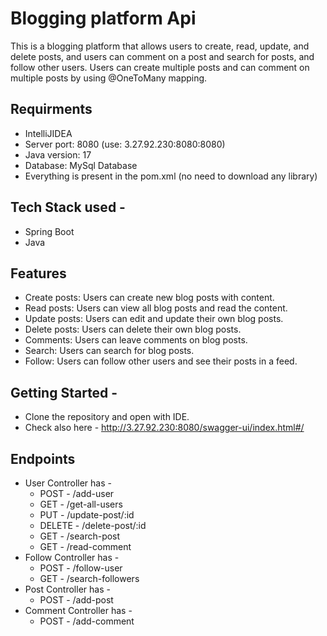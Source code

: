 # Blogging platform Api
This is a blogging platform that allows users to create, read, update, and delete posts, and users can comment on a post and search for posts, and follow other users.
Users can create multiple posts and can comment on multiple posts by using @OneToMany mapping.

## Requirments
* IntelliJIDEA
* Server port: 8080 (use: 3.27.92.230:8080:8080)
* Java version: 17
* Database: MySql Database
* Everything is present in the pom.xml (no need to download any library)

## Tech Stack used - 
* Spring Boot 
* Java

## Features
* Create posts: Users can create new blog posts with content.
* Read posts: Users can view all blog posts and read the content.
* Update posts: Users can edit and update their own blog posts.
* Delete posts: Users can delete their own blog posts.
* Comments: Users can leave comments on blog posts.
* Search: Users can search for blog posts.
* Follow: Users can follow other users and see their posts in a feed.

## Getting Started -
* Clone the repository and open with IDE.
* Check also here - http://3.27.92.230:8080/swagger-ui/index.html#/

## Endpoints
* User Controller has -
    * POST - /add-user
    * GET - /get-all-users
    * PUT - /update-post/:id
    * DELETE - /delete-post/:id
    * GET - /search-post
    * GET - /read-comment
* Follow Controller has -
    * POST - /follow-user
    * GET - /search-followers
* Post Controller has -
    * POST - /add-post
* Comment Controller has -
    * POST - /add-comment


